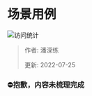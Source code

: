 # 场景用例

![访问统计](https://visitor-badge.glitch.me/badge?page_id=senlypan.cloudgaming.02-use-case-diagram&left_color=blue&right_color=red)

> 作者: 潘深练
>
> 更新: 2022-07-25

### ⛔抱歉，内容未梳理完成




